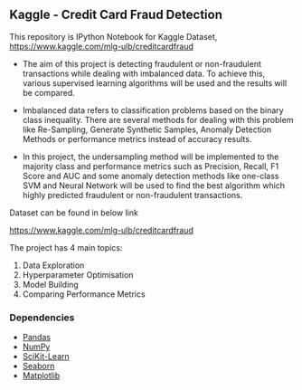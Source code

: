 ## Kaggle - Credit Card Fraud Detection

This repository is IPython Notebook for Kaggle Dataset, https://www.kaggle.com/mlg-ulb/creditcardfraud

* The aim of this project is detecting fraudulent or non-fraudulent transactions while dealing with imbalanced data. To achieve this, various supervised learning algorithms will be used and the results will be compared.

* Imbalanced data refers to classification problems based on the binary class inequality. There are several methods for dealing with this problem like Re-Sampling, Generate Synthetic Samples, Anomaly Detection Methods or performance metrics instead of accuracy results.


* In this project, the undersampling method will be implemented to the majority class and performance metrics such as Precision, Recall, F1 Score and AUC and some anomaly detection methods like one-class SVM and Neural Network will be used to find the best algorithm which highly predicted fraudulent or non-fraudulent transactions.

Dataset can be found in below link

https://www.kaggle.com/mlg-ulb/creditcardfraud


The project has 4 main topics:

1. Data Exploration
2. Hyperparameter Optimisation
3. Model Building
4. Comparing Performance Metrics

### Dependencies

* [Pandas](https://pandas.pydata.org)
* [NumPy](https://numpy.org)
* [SciKit-Learn](https://scikit-learn.org/stable/)
* [Seaborn](https://seaborn.pydata.org)
* [Matplotlib](https://matplotlib.org)

